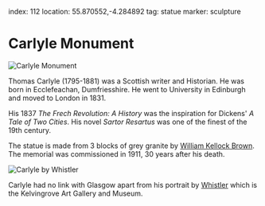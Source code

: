 index: 112
location: 55.870552,-4.284892
tag: statue
 marker: sculpture

# Carlyle Monument

![Carlyle Monument](carlyle-monument.jpg)

Thomas Carlyle (1795-1881) was a Scottish writer and Historian.  He
was born in Ecclefeachan, Dumfriesshire. He went to University in
Edinburgh and moved to London in 1831.

His 1837 _The Frech Revolution: A History_ was the inspiration for
Dickens' _A Tale of Two Cities_.  His novel _Sartor Resartus_ was one
of the finest of the 19th century.

The statue is made from 3 blocks of grey granite by
[William Kellock Brown][1].  The memorial was commissioned in 1911, 30
years after his death.

![Carlyle by Whistler](whistler-portrait-carlyle.jpg)

Carlyle had no link with Glasgow apart from his portrait by
[Whistler][2] which is the Kelvingrove Art Gallery and Museum.


[1]: /wiki/William_Kellock_Brown
[2]: /wiki/James_Abbott_McNeill_Whistler
